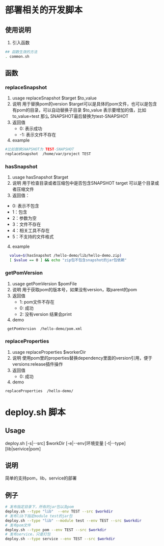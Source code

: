 # 部署相关的开发脚本

## 使用说明
1. 引入函数
```bash
## 函数生效的方法
. common.sh
```

## 函数
### replaceSnapshot
1. usage
   replaceSnapshot $target $to_value
2. 说明
   用于替换pom的version
   $target可以是具体的pom文件，也可以是包含有pom的目录，可以自动替换子目录
   $to_value 表示要增加的值，比如to_value=test 那么 SNAPSHOT最后替换为test-SNAPSHOT
3. 返回值
   - 0: 表示成功
   - -1: 表示文件不存在
4. example
``` bash
#比如替换SNAPSHOT为 TEST-SNAPSHOT
replaceSnapshot  /home/var/project TEST
```
###  hasSnapshot
1. usage
   hasSnapshot $target
2. 说明
   用于检查目录或者压缩包中是否包含SNAPSHOT
   target 可以是个目录或者压缩文件
3. 返回值：
  - 0: 表示不包含
  - 1：包含
  - 2：参数为空
  - 3：文件不存在
  - 4：相关工具不存在
  - 5：不支持的文件格式
4. example
``` bash
  value=$(hasSnapshot /hello-demo/lib/hello-demo.zip)
  [ $value == 0 ] && echo "zip包不包含snapshot的jar包依赖"
```

### getPomVersion
1. usage
   getPomVersion $pomFile
2. 说明
    用于获取pom的版本号，如果没有version，取parent的pom
3. 返回值
   - 1: pom文件不存在
   - 0: 成功
   - 2: 没有version
    结果会print 
4. demo
 ```bash
  getPomVersion  /hello-demo/pom.xml
 ```
    
### replaceProperties
1. usage
   replaceProperties $workerDir
2. 说明
    使用pom里的properties替换dependency里面的version引用，便于versions:release插件操作
3. 返回值
   - 0: 成功
4. demo
``` bash
replaceProperties  /hello-demo/
```

# deploy.sh 脚本
## Usage
   deploy.sh [-s|--src] $workDir [-e|--env]环境变量 [-t|--type] [lib|serivice|pom] 
## 说明
   简单的支持pom，lib，service的部署
## 例子
```bash
# 发布指定目录下，所有的jar包以及pom
deploy.sh --type "lib"  --env TEST --src $workdir 
# 发布lib下指定module test的jar包
deploy.sh --type "lib" --module test --env TEST --src $workdir 
# 发布pom文件
deploy.sh --type pom --env TEST --src $workdir 
# 发布service，只是打包
deploy.sh --type service --env TEST --src $workdir 

```


